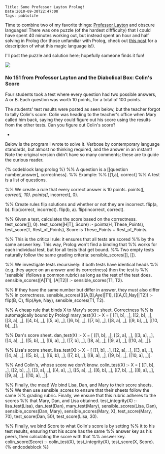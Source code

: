     Title: Some Professor Layton Prolog!
    Date:2010-09-30T22:47:00
    Tags: pablolife

Time to combine two of my favorite things:  [Professor Layton][1] and obscure
languages!  There was one puzzle (of the hardest diffficulty) that I could have
spent 40 minutes working out, but instead spent an hour and half solving in
Prolog (for those unfamiliar with Prolog, check out [this post][2] for a
description of what this magic language is!).


I'll post the puzzle and solution here; hopefully someone finds it fun!

[![][3]][4]

### No 151 from Professor Layton and the Diabolical Box: Colin's Score

Four students took a test where every question had two possible answers, A or
B. Each question was worth 10 points, for a total of 100 points.

The students' test results were posted as seen below, but the teacher forgot
to tally Colin's score. Colin was heading to the teacher's office when Mary
called him back, saying they could figure out his score using the results from
the other tests. Can you figure out Colin's score?

-

Below is the program I wrote to solve it. Verbose by contemporary language
standards, but almost no thinking required, and the answer in an instant! Note
the original version didn't have so many comments; these are to guide the
curious reader.

{% codeblock lang:prolog %}
%% A question is a [[question number,answer], correctness].
%% Example:
%% [[1,a], correct]
%% A test is a list of questions.


%% We create a rule that every correct answer is 10 points.
points([_, correct], 10). points([_, incorrect], 0).

%% Create rules flip solutions and whether or not they are incorrect.
flip(a, b). flip(correct, incorrect).
flip(b, a). flip(incorrect, correct).

%% Given a test, calculates the score based on the correctness.
test_score([], 0).
test_score([H|T], Score) :-
  points(H, These_Points),
  test_score(T, Rest_of_Points),
  Score is These_Points + Rest_of_Points.

%% This is the critical rule: it ensures that all tests are scored
%% by the same answer key. This way, Prolog won't find a binding that
%% works for each individual test, but for all tests that get bound.
%% Two empty tests naturally follow the same grading criteria:
sensible_scores([], []).

%% We investigate tests recursively: if both tests have identical heads
%% (e.g. they agree on an answer and its correctness) then the test is
%% 'sensible' (follows a common rubric) as long as the rest of the test does.
sensible_scores([A|T1], [A|T2]) :-
  sensible_scores(T1, T2).

%% If they have the same number but differ in answer, they must also differ
%% in correctness.
sensible_scores([[[A,B],Aye]|T1], [[[A,C],Nay]|T2]) :-
  flip(B, C),
  flip(Aye, Nay),
  sensible_scores(T1, T2).


%% A cheap rule that binds X to Mary's score sheet. Correctness
%% is automagically bound by Prolog!
mary_test(X) :-
  X = [ [[1, b], _],
        [[2, b], _],
        [[3, a], _],
        [[4, b], _],
        [[5, a], _],
        [[6, b], _],
        [[7, b], _],
        [[8, a], _],
        [[9, b], _],
        [[10, b], _]].

%% Dan's score sheet.
dan_test(X) :-
  X = [ [[1, b], _],
        [[2, a], _],
        [[3, a], _],
        [[4, a], _],
        [[5, b], _],
        [[6, a], _],
        [[7, b], _],
        [[8, a], _],
        [[9, a], _],
        [[10, a], _]].

%% Lisa's score sheet.
lisa_test(X) :-
  X = [ [[1, b], _],
        [[2, a], _],
        [[3, a], _],
        [[4, a], _],
        [[5, b], _],
        [[6, b], _],
        [[7, b], _],
        [[8, a], _],
        [[9, b], _],
        [[10, a], _]].


%% And Colin's, whose score we don't know.
colin_test(X) :-
  X = [ [[1, b], _],
        [[2, b], _],
        [[3, a], _],
        [[4, a], _],
        [[5, a], _],
        [[6, b], _],
        [[7, b], _],
        [[8, a], _],
        [[9, a], _],
        [[10, a], _]].

%% Finally, the meat! We bind Lisa, Dan, and Mary to their score sheets.
%% We then use sensible_scores to ensure that their sheets follow the same
%% grading rubric. Finally, we ensure that this rubric adheres to the scores
%% that Mary, Dan, and Lisa obtained.
test_integrity(X) :-
  lisa_test(Lisa),
  dan_test(Dan),
  mary_test(Mary),
  sensible_scores(Lisa, Dan),
  sensible_scores(Dan, Mary),
  sensible_scores(Mary, X),
  test_score(Mary, 70),
  test_score(Dan, 50),
  test_score(Lisa, 30).

%% Finally, we bind Score to what Colin's score is by setting
%% it to his test results, ensuring that his score has the same
%% answer key as his peers, then calculating the score with that
%% answer key.
colin_score(Score) :-
  colin_test(X),
  test_integrity(X),
  test_score(X, Score).
{% endcodeblock %}

   [1]: http://www.morepaul.com/2010/09/repost-professor-layton-and-hell-yes.html

   [2]: http://www.morepaul.com/2009/12/prologgin.html

   [3]: http://2.bp.blogspot.com/_3ys1dwfzc2w/TKV8eSSBEJI/AAAAAAAAAHI/tHj6Z8VErXE/s320/PL2151B.png

   [4]: http://2.bp.blogspot.com/_3ys1dwfzc2w/TKV8eSSBEJI/AAAAAAAAAHI/tHj6Z8VErXE/s1600/PL2151B.png
